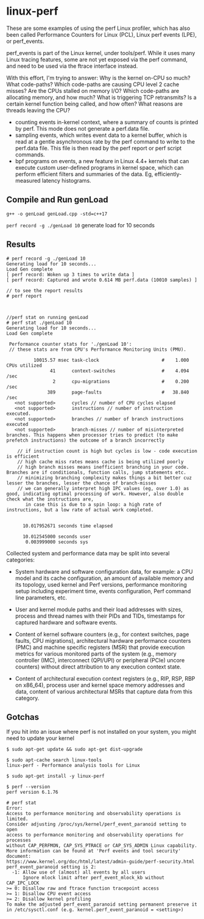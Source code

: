 # linux-perf


These are some examples of using the perf Linux profiler, which has also been called Performance Counters for Linux (PCL), Linux perf events (LPE), or perf_events. 

perf_events is part of the Linux kernel, under tools/perf. While it uses many Linux tracing features, some are not yet exposed via the perf command, and need to be used via the ftrace interface instead.

With this effort, I'm trying to answer:
    Why is the kernel on-CPU so much? What code-paths?
    Which code-paths are causing CPU level 2 cache misses?
    Are the CPUs stalled on memory I/O?
    Which code-paths are allocating memory, and how much?
    What is triggering TCP retransmits?
    Is a certain kernel function being called, and how often?
    What reasons are threads leaving the CPU?


- counting events in-kernel context, where a summary of counts is printed by perf. This mode does not generate a perf.data file.
- sampling events, which writes event data to a kernel buffer, which is read at a gentle asynchronous rate by the perf command to write to the perf.data file. This file is then read by the perf report or perf script commands.
- bpf programs on events, a new feature in Linux 4.4+ kernels that can execute custom user-defined programs in kernel space, which can perform efficient filters and summaries of the data. Eg, efficiently-measured latency histograms.


## Compile and Run genLoad
`g++ -o genLoad genLoad.cpp -std=c++17`


`perf record -g ./genLoad 10` generate load for 10 seconds

## Results
```
# perf record -g ./genLoad 10
Generating load for 10 seconds...
Load Gen complete
[ perf record: Woken up 3 times to write data ]
[ perf record: Captured and wrote 0.614 MB perf.data (10010 samples) ]

// to see the report results
# perf report



//perf stat on running genLoad
# perf stat ./genLoad 10
Generating load for 10 seconds...
Load Gen complete

 Performance counter stats for './genLoad 10':
 // these stats are from CPU's Performance Monitoring Units (PMU).

          10015.57 msec task-clock                       #    1.000 CPUs utilized
                41      context-switches                 #    4.094 /sec
                 2      cpu-migrations                   #    0.200 /sec
               389      page-faults                      #   38.840 /sec
   <not supported>      cycles // number of CPU cycles elapsed
   <not supported>      instructions // number of instruction executed.
   <not supported>      branches // number of branch instructions executed
   <not supported>      branch-misses // number of misinterpreted branches. This happens when processor tries to predict (to make prefetch instructions) the outcome of a branch incorrectly

    // if instruction count is high but cycles is low - code execution is efficient
    // high cache miss rates means cache is being utilized poorly
    // high branch misses means inefficient branching in your code. Branches are if conditionals, function calls, jump statements etc.
    // minimizing branching complexity makes things a bit better cuz lesser the branches, lesser the chance of branch-misses
    // we can generally interpret high IPC values (eg, over 1.0) as good, indicating optimal processing of work. However, also double check what the instructions are, 
       in case this is due to a spin loop: a high rate of instructions, but a low rate of actual work completed.


      10.017952671 seconds time elapsed

      10.012545000 seconds user
       0.003999000 seconds sys

```

Collected system and performance data may be split into several categories:

- System hardware and software configuration data, for example: a CPU model and its cache configuration, an amount of available memory and its topology, used kernel and Perf versions, performance monitoring setup including experiment time, events configuration, Perf command line parameters, etc.

- User and kernel module paths and their load addresses with sizes, process and thread names with their PIDs and TIDs, timestamps for captured hardware and software events.

- Content of kernel software counters (e.g., for context switches, page faults, CPU migrations), architectural hardware performance counters (PMC) and machine specific registers (MSR) that provide execution metrics for various monitored parts of the system (e.g., memory controller (IMC), interconnect (QPI/UPI) or peripheral (PCIe) uncore counters) without direct attribution to any execution context state.

- Content of architectural execution context registers (e.g., RIP, RSP, RBP on x86_64), process user and kernel space memory addresses and data, content of various architectural MSRs that capture data from this category.




## Gotchas

If you hit into an issue where perf is not installed on your system, you might need to update your kernel

```
$ sudo apt-get update && sudo apt-get dist-upgrade

$ sudo apt-cache search linux-tools
linux-perf - Performance analysis tools for Linux

$ sudo apt-get install -y linux-perf

$ perf --version
perf version 6.1.76

# perf stat
Error:
Access to performance monitoring and observability operations is limited.
Consider adjusting /proc/sys/kernel/perf_event_paranoid setting to open
access to performance monitoring and observability operations for processes
without CAP_PERFMON, CAP_SYS_PTRACE or CAP_SYS_ADMIN Linux capability.
More information can be found at 'Perf events and tool security' document:
https://www.kernel.org/doc/html/latest/admin-guide/perf-security.html
perf_event_paranoid setting is 2:
  -1: Allow use of (almost) all events by all users
      Ignore mlock limit after perf_event_mlock_kb without CAP_IPC_LOCK
>= 0: Disallow raw and ftrace function tracepoint access
>= 1: Disallow CPU event access
>= 2: Disallow kernel profiling
To make the adjusted perf_event_paranoid setting permanent preserve it
in /etc/sysctl.conf (e.g. kernel.perf_event_paranoid = <setting>)

```